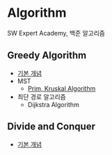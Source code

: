 # Algorithm
SW Expert Academy, 백준 알고리즘

## Greedy Algorithm
- [기본 개념](https://github.com/hyeji1221/Algorithm/blob/master/Greedy%20Algorithm/README.md)
- MST
  + [Prim, Kruskal Algorithm](https://github.com/hyeji1221/Algorithm/blob/master/Greedy%20Algorithm/MST%20-%20Prim%2C%20Kruskal.md)
- 최단 경로 알고리즘
  + Dijkstra Algorithm
## Divide and Conquer
- [기본 개념](https://github.com/hyeji1221/Algorithm/blob/master/Divide%20and%20Conquer/README.md)

